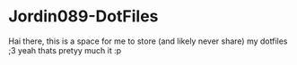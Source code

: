 # Jordin089-DotFiles

Hai there, 
  this is a space for me to store (and likely never share) my dotfiles ;3
  yeah thats pretyy much it :p
